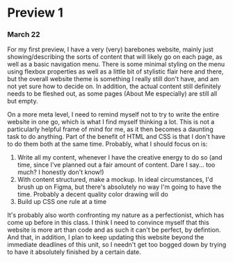 # Preview 1
### March 22
For my first preview, I have a very (very) barebones website, mainly just showing/describing the sorts of content that will likely go on each page, as well as a basic navigation menu. There is some minimal styling on the menu using flexbox properties as well as a little bit of stylistic flair here and there, but the overall website theme is something I really still don't have, and am not yet sure how to decide on. In addition, the actual content still definitely needs to be fleshed out, as some pages (About Me especially) are still all but empty. 

On a more meta level, I need to remind myself not to try to write the entire website in one go, which is what I find myself thinking a lot. This is not a particularly helpful frame of mind for me, as it then becomes a daunting task to do anything. Part of the benefit of HTML and CSS is that I don't have to do them both at the same time. Probably, what I should focus on is:

1) Write all my content, whenever I have the creative energy to do so (and time, since I've planned out a fair amount of content. Dare I say... too much? I honestly don't know!)
2) With content structured, make a mockup. In ideal circumstances, I'd brush up on Figma, but there's absolutely no way I'm going to have the time. Probably a decent quality color drawing will do
3) Build up CSS one rule at a time

It's probably also worth confronting my nature as a perfectionist, which has come up before in this class. I think I need to convince myself that this website is more art than code and as such it can't be perfect, by defintion. And that, in addition, I plan to keep updating this website beyond the immediate deadlines of this unit, so I needn't get too bogged down by trying to have it absolutely finished by a certain date.